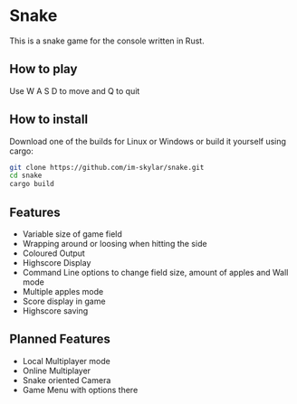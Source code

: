 # Snake

This is a snake game for the console written in Rust.


## How to play

Use W A S D to move and Q to quit

## How to install

Download one of the builds for Linux or Windows or build it yourself using cargo:

```bash
git clone https://github.com/im-skylar/snake.git
cd snake
cargo build
```

## Features

- Variable size of game field
- Wrapping around or loosing when hitting the side
- Coloured Output
- Highscore Display
- Command Line options to change field size, amount of apples and Wall mode
- Multiple apples mode
- Score display in game
- Highscore saving

## Planned Features

- Local Multiplayer mode
- Online Multiplayer
- Snake oriented Camera
- Game Menu with options there

